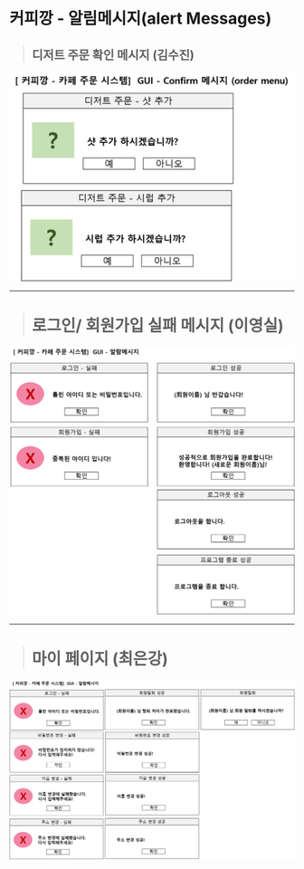 # 커피깡 - 알림메시지(alert Messages)

> ## 디저트 주문 확인 메시지 (김수진)

![](../../readme_imgs/alert_message/confirm_yes_no.png)


<hr>

> # 로그인/ 회원가입 실패 메시지 (이영실)

![](../../readme_imgs/alert_message/member_enroll_alert.png)


<hr>

> # 마이 페이지 (최은강)

![](../../readme_imgs/alert_message/mypage_alert.png)
